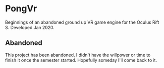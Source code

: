 # PongVr
Beginnings of an abandoned ground up VR game engine for the Oculus Rift S. Developed Jan 2020.

## Abandoned
This project has been abandoned, I didn't have the willpower or time to finish it once the semester started. Hopefully someday I'll come back to it. 
